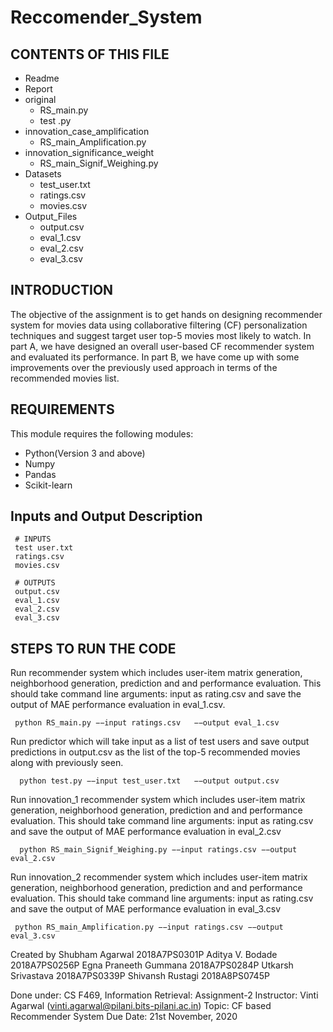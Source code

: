 # Reccomender_System
CONTENTS OF THIS FILE
---------------------

 * Readme
 * Report
 * original
    * RS_main.py
    * test .py
 * innovation_case_amplification
    * RS_main_Amplification.py
 * innovation_significance_weight
   * RS_main_Signif_Weighing.py     
 * Datasets
    * test_user.txt
    * ratings.csv
    * movies.csv
 * Output_Files
    * output.csv
    * eval_1.csv 
    * eval_2.csv  
    * eval_3.csv 

 

INTRODUCTION
------------
The objective of the assignment is to get hands on designing recommender system for movies data using collaborative filtering (CF) personalization techniques and suggest target user top-5 movies  most likely to watch. In part A, we have designed an overall user-based CF recommender system and evaluated its performance. In part B, we have come up with some improvements over the previously used approach in terms of the recommended movies list.

REQUIREMENTS
------------

This module requires the following modules:

 * Python(Version 3 and above)
 * Numpy
 * Pandas
 * Scikit-learn


 
  Inputs and Output Description
 -----
     # INPUTS
     test user.txt 
     ratings.csv
     movies.csv
     
     # OUTPUTS
     output.csv
     eval_1.csv 
     eval_2.csv  
     eval_3.csv 
 STEPS TO RUN THE CODE
 ------------
 Run recommender system which includes user-item matrix generation, neighborhood generation, prediction and and performance evaluation. This should take command line arguments: input as rating.csv and save the output of MAE performance evaluation in eval_1.csv.

     python RS_main.py −−input ratings.csv   −−output eval_1.csv


 Run predictor which will take input as a list of test users and save output predictions in output.csv as the list of the top-5 recommended movies along with previously seen.
 
      python test.py −−input test_user.txt   −−output output.csv


  Run innovation_1 recommender system which includes user-item matrix generation, neighborhood generation, prediction and and performance evaluation. This should take command line arguments: input as rating.csv and save the output of MAE performance evaluation in eval_2.csv
  
      python RS_main_Signif_Weighing.py −−input ratings.csv −−output eval_2.csv


  Run innovation_2 recommender system which includes user-item matrix generation, neighborhood generation, prediction and and performance evaluation. This should take command line arguments: input as rating.csv and save the output of MAE performance evaluation in eval_3.csv
  
     python RS_main_Amplification.py −−input ratings.csv −−output eval_3.csv
 
 

 

Created by
Shubham Agarwal 2018A7PS0301P
Aditya V. Bodade 2018A7PS0256P
Egna Praneeth Gummana 2018A7PS0284P
Utkarsh Srivastava 2018A7PS0339P
Shivansh Rustagi 2018A8PS0745P

Done under:
CS F469, Information Retrieval: Assignment-2
Instructor: Vinti Agarwal (vinti.agarwal@pilani.bits-pilani.ac.in)
Topic: CF based Recommender System
Due Date: 21st November, 2020

